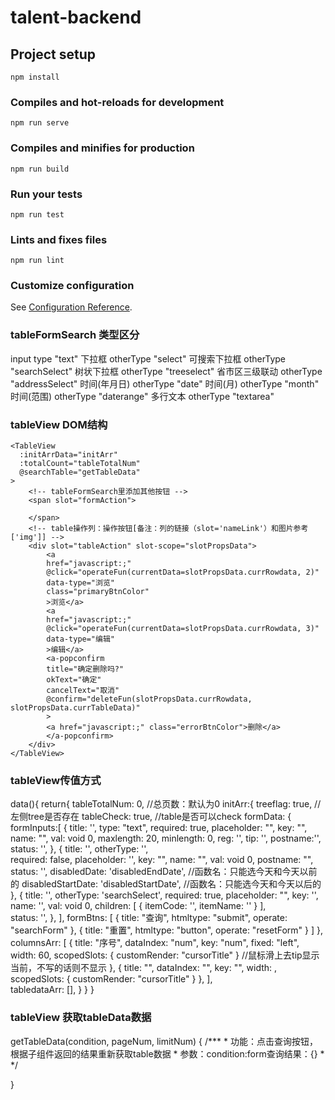 # talent-backend

## Project setup
```
npm install
```

### Compiles and hot-reloads for development
```
npm run serve
```

### Compiles and minifies for production
```
npm run build
```

### Run your tests
```
npm run test
```

### Lints and fixes files
```
npm run lint
```

### Customize configuration
See [Configuration Reference](https://cli.vuejs.org/config/).


### tableFormSearch  类型区分
input            type              "text"
下拉框           otherType         "select"
可搜索下拉框      otherType         "searchSelect"
树状下拉框        otherType         "treeselect"
省市区三级联动    otherType         "addressSelect"
时间(年月日)      otherType         "date"
时间(月)          otherType         "month"
时间(范围)        otherType         "daterange"
多行文本          otherType         "textarea"

### tableView  DOM结构
    <TableView
      :initArrData="initArr"
      :totalCount="tableTotalNum"
      @searchTable="getTableData"
    >
        <!-- tableFormSearch里添加其他按钮 -->
        <span slot="formAction">
            
        </span>
        <!-- table操作列：操作按钮[备注：列的链接（slot='nameLink'）和图片参考['img']] -->
        <div slot="tableAction" slot-scope="slotPropsData">
            <a
            href="javascript:;"
            @click="operateFun(currentData=slotPropsData.currRowdata, 2)"
            data-type="浏览"
            class="primaryBtnColor"
            >浏览</a>
            <a
            href="javascript:;"
            @click="operateFun(currentData=slotPropsData.currRowdata, 3)"
            data-type="编辑"
            >编辑</a>
            <a-popconfirm
            title="确定删除吗?"
            okText="确定"
            cancelText="取消"
            @confirm="deleteFun(slotPropsData.currRowdata, slotPropsData.currTableData)"
            >
            <a href="javascript:;" class="errorBtnColor">删除</a>
            </a-popconfirm>
        </div>
    </TableView>




### tableView传值方式
data(){
    return{
        tableTotalNum: 0,   //总页数：默认为0
        <!-- tableView传值方式 -->
        initArr:{
            treeflag: true,   //左侧tree是否存在
            tableCheck: true, //table是否可以check
            <!-- formInputs 传值方式 -->
            formData: {
                <!-- forminputs -->
                formInputs:[
                <!-- input: -->
                    {
                        title: '',
                        type: "text",
                        required: true,
                        placeholder: "",
                        key: "",
                        name: "",
                        val: void 0,
                        maxlength: 20,
                        minlength: 0,
                        reg: '',
                        tip: '',
                        postname:'',
                        status: '',
                    },
                    <!-- date: -->
                    {
                        title: '',
                        otherType: '',  
                        required: false,
                        placeholder: '',
                        key: "",
                        name: "",
                        val: void 0,
                        postname: "",
                        status: '',
                        disabledDate: 'disabledEndDate',   //函数名：只能选今天和今天以前的
                        disabledStartDate: 'disabledStartDate',  //函数名：只能选今天和今天以后的
                    },
                    <!-- select/searchSelect: -->
                    {
                        title: '',
                        otherType: 'searchSelect',
                        required: true,
                        placeholder: "",
                        key: '',
                        name: '',
                        val: void 0,
                        children: [
                            {
                                itemCode: '',
                                itemName: ''
                            }
                        ],  
                        status: '',
                    },
                ],
                <!-- form btns -->
                formBtns: [
                    { title: "查询", htmltype: "submit", operate: "searchForm" },
                    { title: "重置", htmltype: "button", operate: "resetForm" }
                ]
            },
            <!-- table的表头 -->
            columnsArr: [
                {
                    title: "序号",
                    dataIndex: "num",
                    key: "num",
                    fixed: "left",
                    width: 60,
                    scopedSlots: { customRender: "cursorTitle" }   //鼠标滑上去tip显示当前，不写的话则不显示
                },
                {
                    title: "",
                    dataIndex: "",
                    key: "",
                    width: ,
                    scopedSlots: { customRender: "cursorTitle" }
                },
            ],   
            <!-- table数据 -->
            tabledataArr: [], 
        }
    }
}

### tableView  获取tableData数据

getTableData(condition, pageNum, limitNum) {
   /***
    * 功能：点击查询按钮，根据子组件返回的结果重新获取table数据
    * 参数：condition:form查询结果：{}
    *  */

}